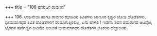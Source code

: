 +++
title = "106 ಪವನಜನ ರಾವಣನ"

+++
106. ಆಂಜನೇಯ ಹಾಗೂ ರಾವಣರ ಝಾಡಿಯ ತಿವಿತಗಳು ಚಾಣೂರ ಕೃಷ್ಣರ ಜೋಡಿ ಹೊಡೆತಗಳು, ಭೀಮಮಾಗಧರ ತಿವಿತ ಹೊಡೆತಗಳಿಗೆ ಸರಿದೂಗುತ್ತಿರಲಿಲ್ಲ. ಏನು ಹೇಳಲಿ ! ಇದೇನು ಶಿವನ ಡಮರುಗದ ಆಟವೋ, ಭೈರವನ ಹಣೆಗಣ್ಣಿನ ಆಟವೋ ಎಂಬಂತೆ ಭೀಮಮಾಗಧರ ಹೊಡೆತಗಳ ಅತಿಶಯ ಹೆಚ್ಚಾಯಿತು.